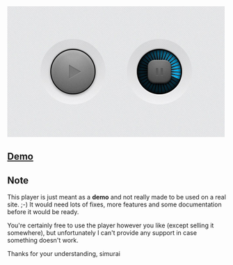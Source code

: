 ![Screenshot](screenshot.jpg)

## [Demo](http://simurai.github.io/ZEN-Player)

## Note

This player is just meant as a __demo__ and not really made to be used on a real site. ;-)
It would need lots of fixes, more features and some documentation before it would be ready.

You're certainly free to use the player however you like (except selling it somewhere), but unfortunately I can't provide any support in case something doesn't work.

Thanks for your understanding, simurai
